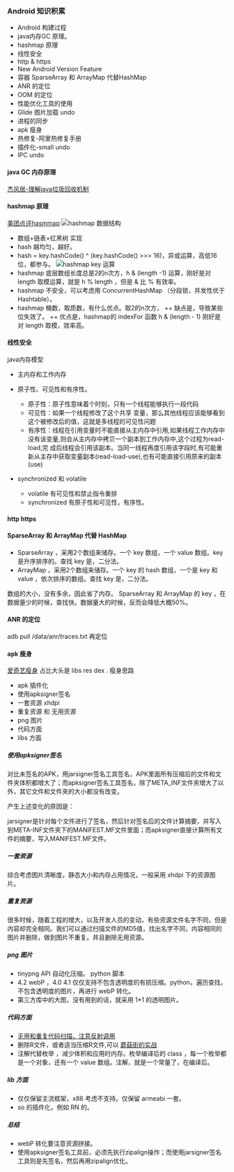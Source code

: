 ### Android 知识积累
+ Android 构建过程
+ java内存GC 原理。
+ hashmap 原理
+ 线性安全
+ http & https
+ New Android Version Feature
+ 容器 SparseArray 和 ArrayMap 代替HashMap
+ ANR 的定位 
+ OOM 的定位 
+ 性能优化工具的使用 
+ Glide 图片加载 undo
+ 进程的同步
+ apk 瘦身
+ 热修复-阿里热修复手册
+ 插件化-small undo
+ IPC undo

#### java GC 内存原理
[杰风居-理解java垃圾回收机制](http://jayfeng.com/2016/03/11/%E7%90%86%E8%A7%A3Java%E5%9E%83%E5%9C%BE%E5%9B%9E%E6%94%B6%E6%9C%BA%E5%88%B6/)

#### hashmap 原理
[美团点评hasmmap](https://tech.meituan.com/java-hashmap.html)
![hashmap 数据结构](https://tech.meituan.com/img/java-hashmap/hashMap%E5%86%85%E5%AD%98%E7%BB%93%E6%9E%84%E5%9B%BE.png)

+ 数组+链表+红黑树 实现
+ hash 越均匀，越好。
+ hash  = key.hashCode() ^ (key.hashCode() >>> 16)，异或运算，高低16位，都参与。
![hashmap key 运算](https://tech.meituan.com/img/java-hashmap/hashMap%E5%93%88%E5%B8%8C%E7%AE%97%E6%B3%95%E4%BE%8B%E5%9B%BE.png)
+ hashmap 底层数组长度总是2的n次方，h & (length -1) 运算，刚好是对 length 取模运算，就是 h % length ，但是 & 比 %  有效率。
+ hashmap 不安全，可以考虑用 ConcurrentHashMap （分段锁，并发性优于 Hashtable）。
+ hashmap 桶数，取质数，有什么优点。取2的n次方，
	++ 缺点是，导致某些位失效了。
	++ 优点是，hashmap的 indexFor 函数 h & (length - 1) 刚好是对 length 取模，效率高。

#### 线性安全
java内存模型
+ 主内存和工作内存
+ 原子性、可见性和有序性。
	+ 原子性：原子性意味着个时刻，只有一个线程能够执行一段代码
	+ 可见性：如果一个线程修改了这个共享 变量，那么其他线程应该能够看到这个被修改后的值，这就是多线程的可见性问题
	+ 有序性：线程在引用变量时不能直接从主内存中引用,如果线程工作内存中没有该变量,则会从主内存中拷贝一个副本到工作内存中,这个过程为read-load,完 成后线程会引用该副本。当同一线程再度引用该字段时,有可能重新从主存中获取变量副本(read-load-use),也有可能直接引用原来的副本 (use)

+ synchronized 和 volatile
	+ volatile 有可见性和禁止指令重排
	+ synchronized 有原子性和可见性，有序性。


#### http https


#### SparseArray 和 ArrayMap 代替 HashMap

+ SparseArray ，采用2个数组来储存。一个 key 数组，一个 value 数组。key 是升序排序的。查找 key 是，二分法。
+ ArrayMap ，采用2个数组来储存。一个 key 的 hash 数组，一个是 key 和 value ，依次排序的数组。查找 key 是，二分法。

数组的大小，没有多余，因此省了内存。 SparseArray 和 ArrayMap 的 key ，在数据量少的时候，查找快。数据量大的时候，反而会降低大概50%。

#### ANR 的定位
adb pull /data/anr/traces.txt 再定位

#### apk 瘦身
[爱奇艺瘦身](https://juejin.im/entry/59cdbbd06fb9a00a59597c4b)
占比大头是 libs res dex .
瘦身思路

+ apk 插件化
+ 使用apksigner签名
+ 一套资源 xhdpi
+  重复资源 和 无用资源
+ png 图片
+ 代码方面
+ libs 方面


##### 使用apksigner签名
对比未签名的APK，用jarsigner签名工具签名，APK里面所有压缩后的文件和文件夹体积都增大了；而apksigner签名工具签名，除了META_INF文件夹增大了以外，其它文件和文件夹的大小都没有改变。

产生上述变化的原因是：

jarsigner是针对每个文件进行了签名，然后针对签名后的文件计算摘要，并写入到META-INF文件夹下的MANIFEST.MF文件里面；而apksigner直接计算所有文件的摘要，写入MANIFEST.MF文件。

##### 一套资源 
综合考虑图片清晰度，静态大小和内存占用情况，一般采用 xhdpi 下的资源图片。

#####  重复资源
很多时候，随着工程的增大，以及开发人员的变动，有些资源文件名字不同，但是内容却完全相同。我们可以通过扫描文件的MD5值，找出名字不同，内容相同的图片并删除，做到图片不重复。并且删除无用资源。

##### png 图片

+ tinypng API 自动化压缩。 python 脚本
+ 4.2 webP ，4.0 4.1 仅仅支持不包含透明度的有损压缩。python，遍历查找，不包含透明度的图片，再进行 webP 转化。
+ 第三方库中的大图，没有用到的话，就采用 1*1 的透明图片。

##### 代码方面

+ [无用和重复代码扫描，注意反射调用](https://github.com/SonarSource/sonarqube)
+ 删除R文件，或者适当压缩R文件,可以 [蘑菇街的实战](https://github.com/meili/ThinRPlugin/blob/9fe13a06b05ef7971bbe3ddbd101110e35df3361/README.zh-cn.md)
+ 注解代替枚举 ，减少体积和应用时内存。枚举编译后的 class ，每一个枚举都是一个对象，还有一个 value 数组。注解，就是一个常量了，在编译后。

##### lib 方面
+ 仅仅保留主流框架，x86 考虑不支持。仅保留 armeabi 一套。
+ so 的插件化，例如 RN 的。

##### 总结
+ webP 转化要注意资源拼接。
+ 使用apksigner签名工具前，必须先执行zipalign操作；而使用jarsigner签名工具则是先签名，然后再用zipalign优化。